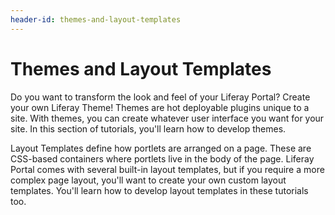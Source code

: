 ```yaml
---
header-id: themes-and-layout-templates
---
```


# Themes and Layout Templates

Do you want to transform the look and feel of your Liferay Portal? Create your
own Liferay Theme! Themes are hot deployable plugins unique to a site. With
themes, you can create whatever user interface you want for your site. In this
section of tutorials, you'll learn how to develop themes.

Layout Templates define how portlets are arranged on a page. These are
CSS-based containers where portlets live in the body of the page. Liferay Portal
comes with several built-in layout templates, but if you require a more complex
page layout, you'll want to create your own custom layout templates. You'll
learn how to develop layout templates in these tutorials too. 
